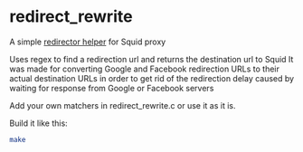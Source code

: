 # redirect_rewrite

A simple [redirector helper](http://wiki.squid-cache.org/Features/Redirectors) for Squid proxy

Uses regex to find a redirection url and returns the destination url to Squid
It was made for converting Google and Facebook redirection URLs to their actual destination URLs in order to get rid of the redirection delay caused by waiting for response from Google or Facebook servers

Add your own matchers in redirect_rewrite.c or use it as it is.

Build it like this:

```bash
make
```

